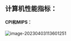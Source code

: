 ## 计算机性能指标：

#### CPI和MIPS：

![image-20230403113601251](https://raw.kgithub.com/striveBin/picture/master/img/image-20230403113601251.png)
